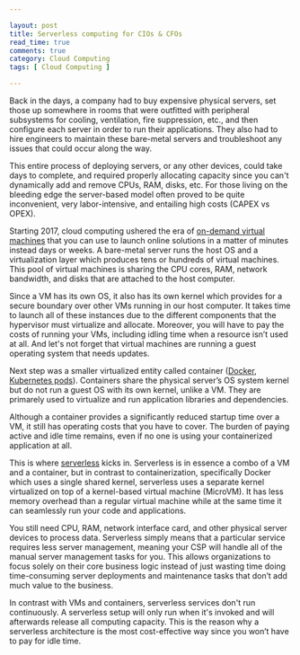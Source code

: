 ```yaml
---

layout: post
title: Serverless computing for CIOs & CFOs
read_time: true
comments: true
category: Cloud Computing
tags: [ Cloud Computing ]

---
```

 
Back in the days, a company had to buy expensive physical servers, set those up somewhere in rooms that were outfitted with peripheral subsystems for cooling, ventilation, fire suppression, etc., and then configure each server in order to run their applications. They also had to hire engineers to maintain these bare-metal servers and troubleshoot any issues that could occur along the way.
 
This entire process of deploying servers, or any other devices, could take days to complete, and required properly allocating capacity since you can't dynamically add and remove CPUs, RAM, disks, etc. For those living on the bleeding edge the server-based model often proved to be quite inconvenient, very labor-intensive, and entailing high costs (CAPEX vs OPEX).
 
Starting 2017, cloud computing ushered the era of [on-demand virtual machines](https://aws.amazon.com/ec2/) that you can use to launch online solutions in a matter of minutes instead days or weeks. A bare-metal server runs the host OS and a virtualization layer which produces tens or hundreds of virtual machines. This pool of virtual machines is sharing the CPU cores, RAM, network bandwidth, and disks that are attached to the host computer. 

Since a VM has its own OS, it also has its own kernel which provides for a secure boundary over other VMs running in our host computer. It takes time to launch all of these instances due to the different components that the hypervisor must virtualize and allocate. Moreover, you will have to pay the costs of running your VMs, including idling time when a resource isn’t used at all. And let's not forget that virtual machines are running a guest operating system that needs updates.
 
Next step was a smaller virtualized entity called container ([Docker](https://aws.amazon.com/docker/), [Kubernetes pods](https://aws.amazon.com/kubernetes/)). Containers share the physical server’s OS system kernel but do not run a guest OS with its own kernel, unlike a VM. They are primarely used to virtualize and run application libraries and dependencies.

Although a container provides a significantly reduced startup time over a VM, it still has operating costs that you have to cover. The burden of paying active and idle time remains, even if no one is using your containerized application at all.

This is where [serverless](https://aws.amazon.com/serverless/) kicks in. Serverless is in essence a combo of a VM and a container, but in contrast to containerization, specifically Docker which uses a single shared kernel, serverless uses a separate kernel virtualized on top of a kernel-based virtual machine (MicroVM). It has less memory overhead than a regular virtual machine while at the same time it can seamlessly run your code and applications.

You still need CPU, RAM, network interface card, and other physical server devices to process data. Serverless simply means that a particular service requires less server management, meaning your CSP will handle all of the manual server management tasks for you. This allows organizations to focus solely on their core business logic instead of just wasting time doing time-consuming server deployments and maintenance tasks that don’t add much value to the business.

In contrast with VMs and containers, serverless services don't run continuously. A serverless setup will only run when it's invoked and will afterwards release all computing capacity. This is the reason why a serverless architecture is the most cost-effective way since you won’t have to pay for idle time.


